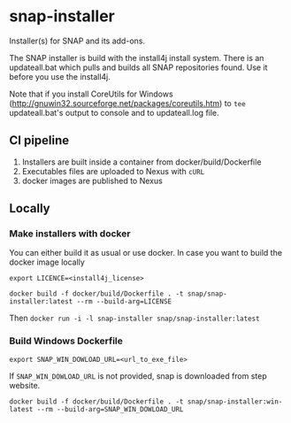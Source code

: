 # snap-installer

Installer(s) for SNAP and its add-ons.

The SNAP installer is build with the install4j install system.
There is an updateall.bat which pulls and builds all SNAP repositories found.
Use it before you use the install4j.

Note that if you install CoreUtils for Windows (http://gnuwin32.sourceforge.net/packages/coreutils.htm)
to ``tee`` updateall.bat's output to console and to updateall.log file.

## CI pipeline

1. Installers are built inside a container from docker/build/Dockerfile 
2. Executables files are uploaded to Nexus with `cURL`
3. docker images are published to Nexus

## Locally

### Make installers with docker

You can either build it as usual or use docker.
In case you want to build the docker image locally

`export LICENCE=<install4j_license>`

`docker build -f docker/build/Dockerfile . -t snap/snap-installer:latest --rm --build-arg=LICENSE`

Then `docker run -i -l snap-installer snap/snap-installer:latest`

### Build Windows Dockerfile

`export SNAP_WIN_DOWLOAD_URL=<url_to_exe_file>`

If `SNAP_WIN_DOWLOAD_URL` is not provided, snap is downloaded from step website.

`docker build -f docker/build/Dockerfile . -t snap/snap-installer:win-latest --rm --build-arg=SNAP_WIN_DOWLOAD_URL`